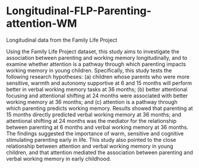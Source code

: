# Longitudinal-FLP-Parenting-attention-WM
Longitudinal data from the Family Life Project

Using the Family Life Project dataset, this study aims to investigate the association between parenting and working memory longitudinally, and to examine whether attention is a pathway through which parenting impacts working memory in young children. Specifically, this study tests the following research hypotheses: (a) children whose parents who were more sensitive, warmth and autonomy supportive at 6 and 15 months will perform better in verbal working memory tasks at 36 months; (b) better attentional focusing and attentional shifting at 24 months were associated with better working memory at 36 months; and (c) attention is a pathway through which parenting predicts working memory. Results showed that parenting at 15 months directly predicted verbal working memory at 36 months; and attentional shifting at 24 months was the mediator for the relationship between parenting at 6 months and verbal working memory at 36 months. The findings suggested the importance of warm, sensitive and cognitive stimulating parenting early in life. This study also pointed to the close relationship between attention and verbal working memory in young children, and that attention mediated the association between parenting and verbal working memory in early childhood.  

